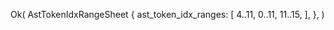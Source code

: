 Ok(
    AstTokenIdxRangeSheet {
        ast_token_idx_ranges: [
            4..11,
            0..11,
            11..15,
        ],
    },
)